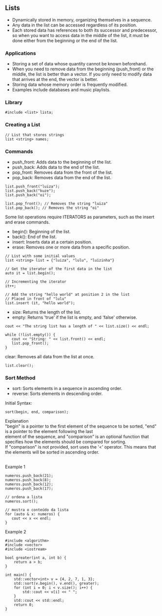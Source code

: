## Lists
- Dynamically stored in memory, organizing themselves in a sequence.
- Any data in the list can be accessed regardless of its position.
- Each stored data has references to both its successor and predecessor, so when you want to access data in the middle of the list, it must be done either from the beginning or the end of the list.
 
### Applications
- Storing a set of data whose quantity cannot be known beforehand.
- When you need to remove data from the beginning (push_front) or the middle, the list is better than a vector. If you only need to modify data that arrives at the end, the vector is better.
- Storing data whose memory order is frequently modified.
- Examples include databases and music playlists.

### Library
````
#include <list> lista;
````

### Creating a List
```
// List that stores strings
list <string> names;
```

### Commands
- push_front: Adds data to the beginning of the list.
- push_back: Adds data to the end of the list.
- pop_front: Removes data from the front of the list.
- pop_back: Removes data from the end of the list.
```
list.push_front("luiza");
list.push_back("kuze");
list.push_back("oi");

list.pop_front(); // Removes the string "luiza"
list.pop_back(); // Removes the string "oi"
```

Some list operations require ITERATORS as parameters, such as the insert and erase commands.
- begin(): Beginning of the list.
- back(): End of the list.
- insert: Inserts data at a certain position.
- erase: Removes one or more data from a specific position.
```
// List with some initial values
list <string> list = {"luiza", "lulu", "luizinha"}

// Get the iterator of the first data in the list
auto it = list.begin();

// Incrementing the iterator
it++;

// Add the string "hello world" at position 2 in the list
// Placed in front of "lulu"
list.insert (it, "hello world");
```

- size: Returns the length of the list.
- empty: Returns 'true' if the list is empty, and 'false' otherwise.
```
cout << "The string list has a length of " << list.size() << endl;

while (!list.empty()) {
   cout << "String: " << list.front() << endl;
   list.pop_front(); 
}
```
clear: Removes all data from the list at once.
```
list.clear();
```

### Sort Method
- sort: Sorts elements in a sequence in ascending order.
- reverse: Sorts elements in descending order.

Initial Syntax:
```
sort(begin, end, comparison);
```
Explanation <br>
"begin" is a pointer to the first element of the sequence to be sorted, "end" is a pointer to the element following the last <br> element of the sequence, and "comparison" is an optional function that specifies how the elements should be compared for sorting.
<br>
If "comparison" is not provided, sort uses the '<' operator. This means that the elements will be sorted in ascending order.
<br> <br>

Example 1
```
numeros.push_back(21);
numeros.push_back(8);
numeros.push_back(12);
numeros.push_back(17);

// ordena a lista
numeros.sort();

// mostra o conteúdo da lista
for (auto & x: numeros) {
   cout << x << endl;
}
```
Example 2

```
#include <algorithm>
#include <vector>
#include <iostream>

bool greater(int a, int b) {
    return a > b;
}

int main() {
    std::vector<int> v = {4, 2, 7, 1, 3};
    std::sort(v.begin(), v.end(), greater);
    for (int i = 0; i < v.size(); i++) {
        std::cout << v[i] << " ";
    }
    std::cout << std::endl;
    return 0;
}

```
